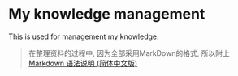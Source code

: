 My knowledge management
========

This is used for management my knowledge.

> 在整理资料的过程中, 因为全部采用MarkDown的格式, 所以附上[Markdown 语法说明 (简体中文版)](http://wowubuntu.com/markdown/)